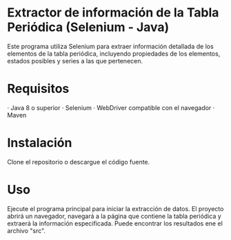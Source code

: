 # Extractor de información de la Tabla Periódica (Selenium - Java)

Este programa utiliza Selenium para extraer información detallada de los elementos de la tabla periódica, incluyendo propiedades de los elementos, estados posibles y series a las que pertenecen.

# Requisitos
· Java 8 o superior
· Selenium
· WebDriver compatible con el navegador 
· Maven

# Instalación
Clone el repositorio o descargue el código fuente.

# Uso
Ejecute el programa principal para iniciar la extracción de datos. El proyecto abrirá un navegador, navegará a la página que contiene la tabla periódica y extraerá la información especificada. Puede encontrar los resultados ene el archivo "src".


